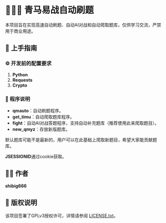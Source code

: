 # 🚀🚀🚀 青马易战自动刷题

本项目旨在实现高速自动刷题、自动AI对战和自动爬取题库，仅供学习交流，严禁用于商业用途。

## 🌟 上手指南

### ⚙️ 开发前的配置要求

1. **Python**
2. **Requests**
3. **Crypto**

### 📜 程序说明

- **qmauto**：自动刷题程序。
- **get_timu**：自动爬取题库程序。
- **fight**：自动AI对战答题程序，支持自动补充题库（推荐使用此来爬取题目）。
- **new_qmyz**：存放新版题库。

默认题库可能不是最新的，用户可以在此基础上爬取新题目，希望大家能贡献题库。

**JSESSIONID**通过cookie获取。


## 👨‍💻 作者

**shibig666**

## 📜 版权说明

该项目签署了GPLv3授权许可，详情请参阅 [LICENSE.txt](./LICENSE.txt)。